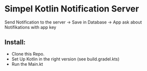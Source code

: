 # Simpel Kotlin Notification Server

Send Notification to the server -> Save in Database -> App ask about Notifikations with app key

## Install:
- Clone this Repo.
- Set Up Kotlin in the right version (see build.gradel.kts)
- Run the Main.kt

